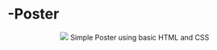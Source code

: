 # -Poster
<div align="center">
  <img src="https://user-images.githubusercontent.com/54476598/213923529-bae593a8-b348-4f64-9e74-f1541406187a.png"/>
  Simple Poster using basic HTML and CSS
</div>
